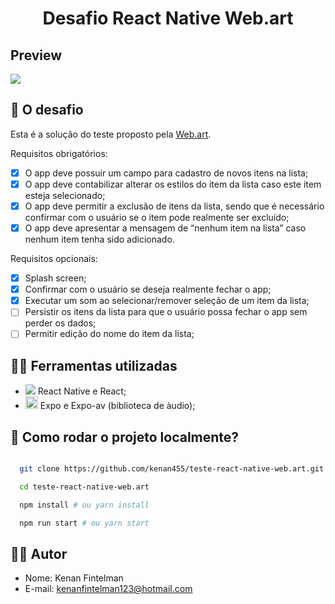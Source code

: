 
<h1 align="center" class="line-1 anim-typewriter">Desafio React Native Web.art </h1>


<h2>Preview</h2>
<img align="center"  class="img__project " src="./github/gif.gif">

<br>


<h2 id="the_challenge"> 🌋 O desafio</h2>

Esta é a solução do teste proposto pela [Web.art](https://www.webart.com.br/).

Requisitos obrigatórios:
  - [x] O app deve possuir um campo para cadastro de novos itens na lista;
  - [x] O app deve contabilizar alterar os estilos do item da lista caso este item esteja selecionado;
  - [x] O app deve permitir a exclusão de itens da lista, sendo que é necessário confirmar com o usuário se o item pode realmente ser excluído;
  - [x] O app deve apresentar a mensagem de “nenhum item na lista” caso nenhum item tenha sido adicionado.
 
Requisitos opcionais:
  - [x] Splash screen; 
  - [x] Confirmar com o usuário se deseja realmente fechar o app;
  - [x] Executar um som ao selecionar/remover seleção de um item da lista;
  - [ ] Persistir os itens da lista para que o usuário possa fechar o app sem perder os dados;
  - [ ] Permitir edição do nome do item da lista;
  
<h2 id="built_with">👷‍♂️ Ferramentas utilizadas</h2>

-  <img src="https://img.icons8.com/plasticine/20/000000/react.png"/> React Native e React;
-  <img class="icon" height="20" src="https://miro.medium.com/max/1024/1*wPKZnE6XTw-wtH2k-KARPg.png"/> Expo e Expo-av (biblioteca de àudio);


<h2 id="built_with">📝 Como rodar o projeto localmente?</h2>

```bash

  git clone https://github.com/kenan455/teste-react-native-web.art.git

  cd teste-react-native-web.art

  npm install # ou yarn install 

  npm run start # ou yarn start 
```

<h2 id="author">👨‍🎓 Autor </h2>

- Nome: Kenan Fintelman
- E-mail: kenanfintelman123@hotmail.com
